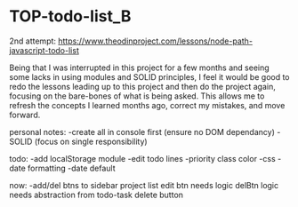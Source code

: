 # TOP-todo-list_B
2nd attempt: https://www.theodinproject.com/lessons/node-path-javascript-todo-list

Being that I was interrupted in this project for a few months and seeing some lacks in using modules and SOLID principles, I feel it would be good to redo the lessons leading up to this project and then do the project again, focusing on the bare-bones of what is being asked. This allows me to refresh the concepts I learned months ago, correct my mistakes, and move forward.



personal notes:
    -create all in console first (ensure no DOM dependancy)
    -SOLID (focus on single responsibility)

todo:
    -add localStorage module
    -edit todo lines
    -priority class color
    -css
    -date formatting
    -date default

    

now:
    -add/del btns to sidebar project list
        edit btn needs logic
        delBtn logic needs abstraction from todo-task delete button